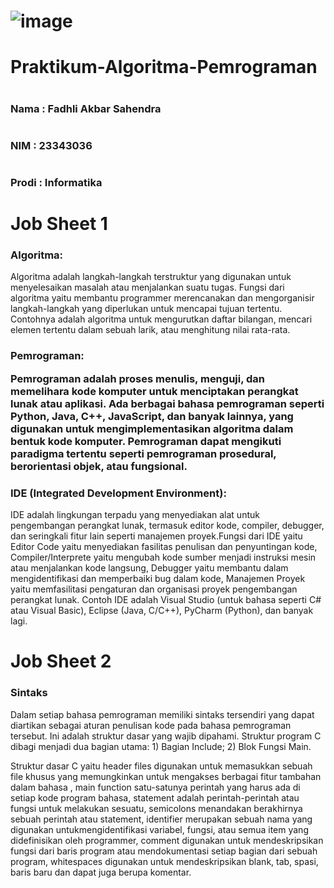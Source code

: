 # ![image](https://github.com/fadhliakbar333/Praktikum-Algoritma-Pemrograman/assets/144904458/3ea12f03-503b-495e-829c-95903a1f38fa)

# Praktikum-Algoritma-Pemrograman
# <h3>Nama  : Fadhli Akbar Sahendra<h3>
# <h3>NIM   : 23343036<h3>
# <h3>Prodi : Informatika<h3>

# Job Sheet 1
<h3>Algoritma:</h3>
<p>Algoritma adalah langkah-langkah terstruktur yang digunakan untuk menyelesaikan masalah atau menjalankan suatu tugas. Fungsi dari algoritma yaitu membantu programmer merencanakan dan mengorganisir langkah-langkah yang diperlukan untuk mencapai tujuan tertentu. Contohnya adalah algoritma untuk mengurutkan daftar bilangan, mencari elemen tertentu dalam sebuah larik, atau menghitung nilai rata-rata.</p>
<h3>Pemrograman:
<p>Pemrograman adalah proses menulis, menguji, dan memelihara kode komputer untuk menciptakan perangkat lunak atau aplikasi. Ada berbagai bahasa pemrograman seperti Python, Java, C++, JavaScript, dan banyak lainnya, yang digunakan untuk mengimplementasikan algoritma dalam bentuk kode komputer. Pemrograman dapat mengikuti paradigma tertentu seperti pemrograman prosedural, berorientasi objek, atau fungsional.</p>
<h3>IDE (Integrated Development Environment):</h3>
<p>IDE adalah lingkungan terpadu yang menyediakan alat untuk pengembangan perangkat lunak, termasuk editor kode, compiler, debugger, dan seringkali fitur lain seperti manajemen proyek.Fungsi dari IDE yaitu Editor Code yaitu menyediakan fasilitas penulisan dan penyuntingan kode, Compiler/Interprete yaitu mengubah kode sumber menjadi instruksi mesin atau menjalankan kode langsung, Debugger yaitu membantu dalam mengidentifikasi dan memperbaiki bug dalam kode, Manajemen Proyek yaitu memfasilitasi pengaturan dan organisasi proyek pengembangan perangkat lunak. Contoh IDE adalah Visual Studio (untuk bahasa seperti C# atau Visual Basic), Eclipse (Java, C/C++), PyCharm (Python), dan banyak lagi.</p>

# Job Sheet 2
<h3>Sintaks</h3>
<p>Dalam setiap bahasa pemrograman memiliki sintaks tersendiri yang dapat diartikan sebagai aturan penulisan kode pada bahasa pemrograman tersebut. Ini adalah 
 struktur dasar yang wajib dipahami. Struktur program C dibagi menjadi dua bagian utama:
1) Bagian Include;
2) Blok Fungsi Main.</p>
<p>Struktur dasar C yaitu header files digunakan untuk memasukkan sebuah file khusus yang memungkinkan untuk mengakses berbagai fitur tambahan dalam bahasa , main function satu-satunya perintah yang harus ada di setiap kode program bahasa, statement adalah perintah-perintah atau fungsi untuk melakukan sesuatu, semicolons menandakan berakhirnya sebuah perintah atau statement, identifier merupakan sebuah nama yang digunakan untukmengidentifikasi variabel, fungsi, atau semua item yang didefinisikan oleh programmer, comment digunakan untuk mendeskripsikan fungsi dari baris program atau mendokumentasi setiap bagian dari sebuah program, whitespaces digunakan untuk mendeskripsikan blank, tab, spasi, baris baru dan dapat juga berupa komentar.</p>

